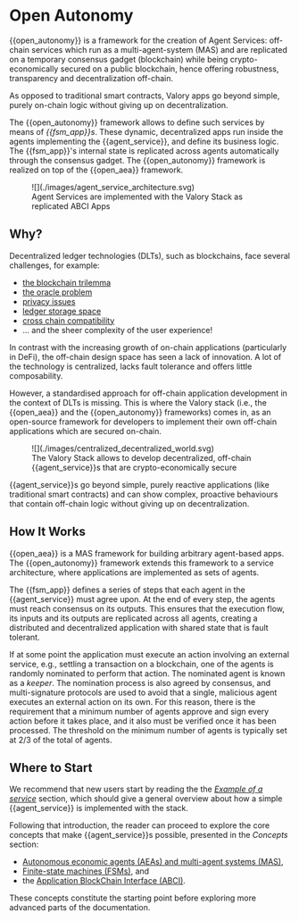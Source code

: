 # Open Autonomy

{{open_autonomy}} is a framework for the creation of Agent Services: off-chain services which run as a multi-agent-system (MAS)  and are replicated on a temporary consensus gadget (blockchain) while being crypto-economically secured on a public blockchain, hence offering robustness, transparency and decentralization off-chain.

As opposed to traditional smart contracts, Valory apps go beyond simple, purely on-chain logic without giving up on decentralization.

The {{open_autonomy}} framework allows to define such services by means of _{{fsm_app}}s_. These dynamic, decentralized apps run inside the agents implementing the {{agent_service}}, and define its business logic. The {{fsm_app}}'s internal state is replicated across agents automatically through the consensus gadget. The {{open_autonomy}} framework is realized on top of the {{open_aea}} framework.

<figure markdown>
![](./images/agent_service_architecture.svg)
<figcaption>Agent Services are implemented with the Valory Stack as replicated ABCI Apps</figcaption>
</figure>

## Why?
Decentralized ledger technologies (DLTs), such as blockchains, face several challenges, for example:

* [the blockchain trilemma](https://www.ledger.com/academy/what-is-the-blockchain-trilemma)
* [the oracle problem](https://encyclopedia.pub/entry/2959)
* [privacy issues](https://en.wikipedia.org/wiki/Privacy_and_blockchain)
* [ledger storage space](https://cointelegraph.com/news/how-can-blockchain-improve-data-storage)
* [cross chain compatibility](https://101blockchains.com/blockchain-interoperability/)
* ... and the sheer complexity of the user experience!

In contrast with the increasing growth of on-chain applications (particularly in DeFi), the off-chain design space has seen a lack of innovation. A lot of the technology is centralized, lacks fault tolerance and offers little composability.


However, a standardised approach for off-chain application development in the context of DLTs is missing. This is where the Valory stack (i.e., the {{open_aea}} and the {{open_autonomy}} frameworks) comes in, as an open-source framework for developers to implement their own off-chain applications which are secured on-chain.


<figure markdown>
![](./images/centralized_decentralized_world.svg)
<figcaption>The Valory Stack allows to develop decentralized, off-chain {{agent_service}}s that are crypto-economically secure</figcaption>
</figure>


{{agent_service}}s go beyond simple, purely
reactive applications (like traditional smart contracts) and can show complex, proactive behaviours that contain off-chain logic without giving up on decentralization.


## How It Works

{{open_aea}} is a MAS framework for building
arbitrary agent-based apps. The {{open_autonomy}} framework extends this framework to a service architecture, where applications are implemented as sets of agents.

The {{fsm_app}} defines a series of steps that each agent in the {{agent_service}} must agree upon. At the end of every step, the agents must reach consensus on its outputs. This ensures that the execution flow, its
inputs and its outputs are replicated across all agents, creating a distributed and
decentralized application with shared state that is fault tolerant.

If at some point the application must execute an action involving an external service, e.g.,
settling a transaction on a blockchain, one of the agents is randomly nominated to perform that action. The nominated agent is known as a _keeper_. The nomination process is also agreed by consensus, and multi-signature protocols are used to avoid that a single, malicious agent executes an external action on its own.
For this reason, there is the requirement that a minimum number of agents approve and sign every action before it takes place, and it also must be verified once it has been processed. The threshold on the minimum number of agents is typically set at 2/3 of the total of agents.

## Where to Start

We recommend that new users start by reading the the [_Example of a service_](./service_example.md) section, which should give a general overview about how a simple {{agent_service}} is implemented with the stack.

Following that introduction, the reader can proceed to explore the core concepts that make {{agent_service}}s possible, presented in the _Concepts_ section:

- [Autonomous economic agents (AEAs) and multi-agent systems (MAS)](./aea.md),
- [Finite-state machines (FSMs)](./fsm.md), and
- the [Application BlockChain Interface (ABCI)](./abci.md).

These concepts constitute the starting point before exploring more advanced parts of the documentation.
